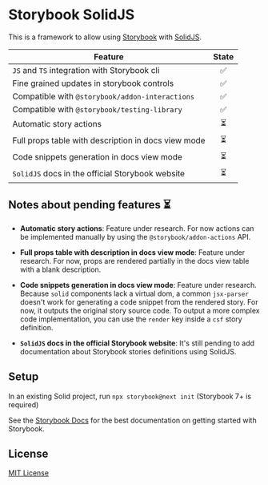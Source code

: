 # Storybook SolidJS

This is a framework to allow using [Storybook](https://storybook.js.org/) with [SolidJS](https://www.solidjs.com/).

| Feature                                             | State |
| --------------------------------------------------- | :---: |
| `JS` and `TS` integration with Storybook cli        |  ✅   |
| Fine grained updates in storybook controls          |  ✅   |
| Compatible with `@storybook/addon-interactions`     |  ✅   |
| Compatible with `@storybook/testing-library`        |  ✅   |
| Automatic story actions                             |  ⏳   |
| Full props table with description in docs view mode |  ⏳   |
| Code snippets generation in docs view mode          |  ⏳   |
| `SolidJS` docs in the official Storybook website    |  ⏳   |

## Notes about pending features ⏳

- **Automatic story actions**: Feature under research. For now actions can be implemented manually by using the `@storybook/addon-actions` API.

- **Full props table with description in docs view mode**: Feature under research. For now, props are rendered partially in the docs view table with a blank description.

- **Code snippets generation in docs view mode**: Feature under research. Because `solid` components lack a virtual dom, a common `jsx-parser` doesn't work for generating a code snippet from the rendered story. For now, it outputs the original story source code. To output a more complex code implementation, you can use the `render` key inside a `csf` story definition.

- **`SolidJS` docs in the official Storybook website**: It's still pending to add documentation about Storybook stories definitions using SolidJS.

## Setup

In an existing Solid project, run `npx storybook@next init` (Storybook 7+ is required)

See the [Storybook Docs](https://storybook.js.org/docs/7.0/solid/get-started/introduction) for the best documentation on getting started with Storybook.

## License

[MIT License](./LICENSE)
